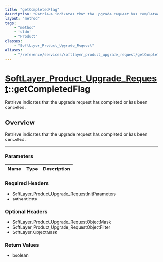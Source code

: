 ```yaml
---
title: "getCompletedFlag"
description: "Retrieve indicates that the upgrade request has completed or has been cancelled."
layout: "method"
tags:
    - "method"
    - "sldn"
    - "Product"
classes:
    - "SoftLayer_Product_Upgrade_Request"
aliases:
    - "/reference/services/softlayer_product_upgrade_request/getCompletedFlag"
---
```

# [SoftLayer_Product_Upgrade_Request](/reference/services/SoftLayer_Product_Upgrade_Request)::getCompletedFlag


Retrieve indicates that the upgrade request has completed or has been cancelled.


## Overview 
Retrieve indicates that the upgrade request has completed or has been cancelled.

-----

### Parameters 
|Name | Type | Description |
| --- | --- | --- |


### Required Headers
* SoftLayer_Product_Upgrade_RequestInitParameters
* authenticate


### Optional Headers
* SoftLayer_Product_Upgrade_RequestObjectMask
* SoftLayer_Product_Upgrade_RequestObjectFilter
* SoftLayer_ObjectMask

### Return Values
* boolean




